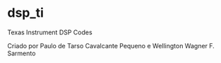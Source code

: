 # dsp_ti
Texas Instrument DSP Codes

Criado por Paulo de Tarso Cavalcante Pequeno e Wellington Wagner F. Sarmento
